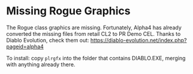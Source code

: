Missing Rogue Graphics
===============================================================================

The Rogue class graphics are missing. Fortunately, Alpha4 has already converted the missing files from retail CL2 to PR Demo CEL. Thanks to Diablo Evolution, check them out: https://diablo-evolution.net/index.php?pageid=alpha4

To install: copy `plrgfx` into the folder that contains DIABLO.EXE, merging with anything already there.
